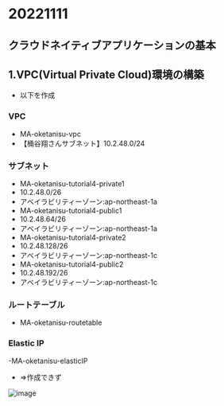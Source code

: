 # 20221111
## クラウドネイティブアプリケーションの基本
## 1.VPC(Virtual Private Cloud)環境の構築
- 以下を作成

### VPC
- MA-oketanisu-vpc
 - 【桶谷翔さんサブネット】10.2.48.0/24

### サブネット
- MA-oketanisu-tutorial4-private1
 - 10.2.48.0/26
 - アベイラビリティーゾーン:ap-northeast-1a
- MA-oketanisu-tutorial4-public1
 - 10.2.48.64/26
 - アベイラビリティーゾーン:ap-northeast-1a
- MA-oketanisu-tutorial4-private2
 - 10.2.48.128/26
 - アベイラビリティーゾーン:ap-northeast-1c
- MA-oketanisu-tutorial4-public2
 - 10.2.48.192/26
 - アベイラビリティーゾーン:ap-northeast-1c

### ルートテーブル
- MA-oketanisu-routetable

### Elastic IP
-MA-oketanisu-elasticIP
  - ⇒作成できず
 
![image](https://user-images.githubusercontent.com/116000206/201311568-93b0681a-d3ba-4106-8a02-1065d15eb5c9.png)
